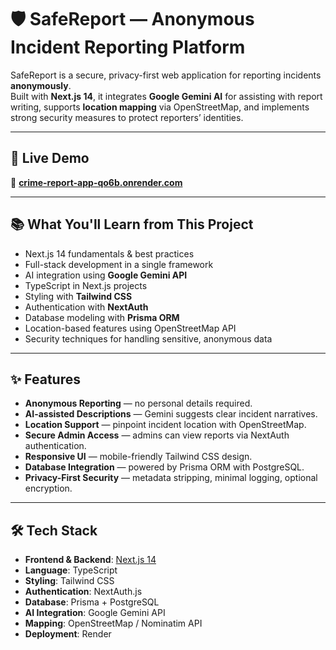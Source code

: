 
# 🛡️ SafeReport — Anonymous Incident Reporting Platform

SafeReport is a secure, privacy-first web application for reporting incidents **anonymously**.  
Built with **Next.js 14**, it integrates **Google Gemini AI** for assisting with report writing, supports **location mapping** via OpenStreetMap, and implements strong security measures to protect reporters’ identities.

---

## 🚀 Live Demo
🔗 **[crime-report-app-qo6b.onrender.com](https://crime-report-app-qo6b.onrender.com)**

---

## 📚 What You'll Learn from This Project
- Next.js 14 fundamentals & best practices
- Full-stack development in a single framework
- AI integration using **Google Gemini API**
- TypeScript in Next.js projects
- Styling with **Tailwind CSS**
- Authentication with **NextAuth**
- Database modeling with **Prisma ORM**
- Location-based features using OpenStreetMap API
- Security techniques for handling sensitive, anonymous data

---

## ✨ Features
- **Anonymous Reporting** — no personal details required.
- **AI-assisted Descriptions** — Gemini suggests clear incident narratives.
- **Location Support** — pinpoint incident location with OpenStreetMap.
- **Secure Admin Access** — admins can view reports via NextAuth authentication.
- **Responsive UI** — mobile-friendly Tailwind CSS design.
- **Database Integration** — powered by Prisma ORM with PostgreSQL.
- **Privacy-First Security** — metadata stripping, minimal logging, optional encryption.

---

## 🛠 Tech Stack
- **Frontend & Backend**: [Next.js 14](https://nextjs.org/)
- **Language**: TypeScript
- **Styling**: Tailwind CSS
- **Authentication**: NextAuth.js
- **Database**: Prisma + PostgreSQL
- **AI Integration**: Google Gemini API
- **Mapping**: OpenStreetMap / Nominatim API
- **Deployment**: Render

